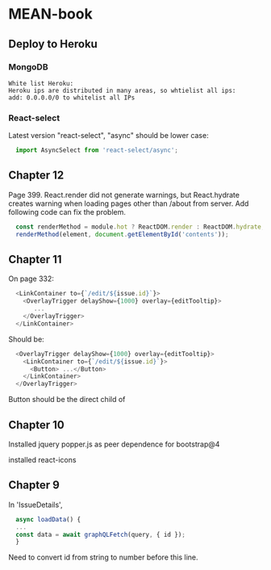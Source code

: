 # MEAN-book

## Deploy to Heroku
  ### MongoDB
    White list Heroku:
    Heroku ips are distributed in many areas, so whtielist all ips:
    add: 0.0.0.0/0 to whitelist all IPs

  ### React-select
  Latest version "react-select", "async" should be lower case:
  ``` javascript
    import AsyncSelect from 'react-select/async';
  ```

## Chapter 12
Page 399. React.render did not generate warnings, but React.hydrate creates 
warning when loading pages other than /about from server. Add following code 
can fix the problem.
``` javascript
  const renderMethod = module.hot ? ReactDOM.render : ReactDOM.hydrate;
  renderMethod(element, document.getElementById('contents'));
```

## Chapter 11

On page 332:
``` javascript
  <LinkContainer to={`/edit/${issue.id}`}>
    <OverlayTrigger delayShow={1000} overlay={editTooltip}>
       ...
    </OverlayTrigger>
  </LinkContainer>
```
Should be:
``` javascript
  <OverlayTrigger delayShow={1000} overlay={editTooltip}>
    <LinkContainer to={`/edit/${issue.id}`}>
      <Button> ...</Button>
    </LinkContainer>
  </OverlayTrigger>
```
Button should be the direct child of <LinkContainer>

## Chapter 10
Installed jquery popper.js as peer dependence for bootstrap@4

installed react-icons

## Chapter 9

In 'IssueDetails',
``` javascript
  async loadData() {
  ...
  const data = await graphQLFetch(query, { id });
  }
```
Need to convert id from string to number before this line.

